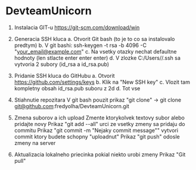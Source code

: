 # DevteamUnicorn

1. Instalacia GIT-u
https://git-scm.com/download/win

2. Generacia SSH kluca 
a. Otvorit Git bash (to je to co sa instalovalo predtym)
b. V git bashi: ssh-keygen -t rsa -b 4096 -C "your_email@example.com"
c. Na vsetky otazky nechat defaultne hodnoty (len stlacte enter enter enter)
d. V zlozke C:/Users/<tvojUser>/.ssh sa vytvoria 2 subory (id_rsa a id_rsa.pub)

3. Pridanie SSH kluca do GitHubu
a. Otvorit https://github.com/settings/keys
b. Klik na "New SSH key"
c. Vlozit tam kompletny obsah id_rsa.pub suboru z 2d
d. Tot vse 

4. Stiahnutie repozitara
V git bash pouzit prikaz "git clone" -> git clone git@github.com:fredyolha/DevteamUnicorn.git

5. Zmena suborov a ich upload
Zmente ktorykolvek textovy subor alebo pridajte novy 
Prikaz "git add --all" urci ze vsetky zmeny sa pridaju do commitu
Prikaz "git commit -m "Nejaky commit message"" vytvori commit ktory budete schopny "uploadnut"
Prikaz "git push" odosle zmeny na server

6. Aktualizacia lokalneho priecinka pokial niekto urobi zmeny
Prikaz "Git pull"

